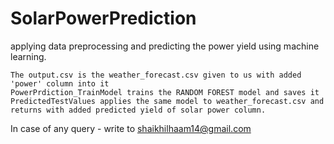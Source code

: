 # SolarPowerPrediction
applying data preprocessing and predicting the power yield using machine learning. 


    The output.csv is the weather_forecast.csv given to us with added 'power' column into it 
    PowerPrdiction_TrainModel trains the RANDOM FOREST model and saves it
    PredictedTestValues applies the same model to weather_forecast.csv and returns with added predicted yield of solar power column.


In case of any query - write to shaikhilhaam14@gmail.com
